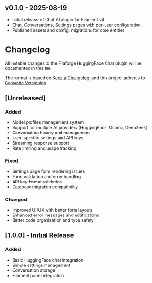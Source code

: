 ## v0.1.0 - 2025-08-19

- Initial release of Chat AI plugin for Filament v4
- Chat, Conversations, Settings pages with per-user configuration
- Published assets and config; migrations for core entities

# Changelog

All notable changes to the Filaforge HuggingFace Chat plugin will be documented in this file.

The format is based on [Keep a Changelog](https://keepachangelog.com/en/1.0.0/),
and this project adheres to [Semantic Versioning](https://semver.org/spec/v2.0.0.html).

## [Unreleased]

### Added
- Model profiles management system
- Support for multiple AI providers (HuggingFace, Ollama, DeepSeek)
- Conversation history and management
- User-specific settings and API keys
- Streaming response support
- Rate limiting and usage tracking

### Fixed
- Settings page form rendering issues
- Form validation and error handling
- API key format validation
- Database migration compatibility

### Changed
- Improved UI/UX with better form layouts
- Enhanced error messages and notifications
- Better code organization and type safety

## [1.0.0] - Initial Release

### Added
- Basic HuggingFace chat integration
- Simple settings management
- Conversation storage
- Filament panel integration

